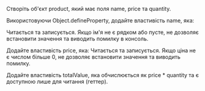 
Створіть об'єкт product, який має поля name, price та quantity.

Використовуючи Object.defineProperty, додайте властивість name, яка:

Читається та записується.
Якщо ім'я не є рядком або пусте, 
не дозволяє встановити значення та виводить помилку в консоль.

Додайте властивість price, яка:
Читається та записується.
Якщо ціна не є числом більше 0, не дозволяє встановити значення та виводить помилку.

Додайте властивість totalValue, 
яка обчислюється як price * quantity та є доступною лише для читання (геттер).